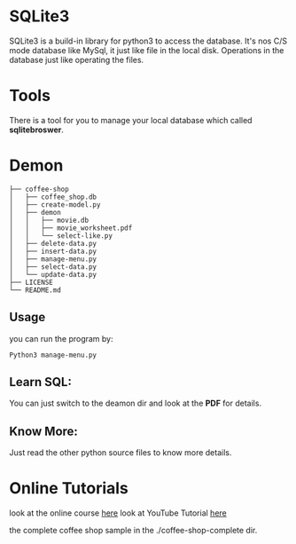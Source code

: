 # SQLite3

SQLite3 is a build-in library for python3 to access the database. It's nos C/S
mode database like MySql, it just like file in the local disk. Operations in the
database just like operating the files.

# Tools

There is a tool for you to manage your local database which called **sqlitebroswer**.

# Demon

    ├── coffee-shop
    │   ├── coffee_shop.db
    │   ├── create-model.py
    │   ├── demon
    │   │   ├── movie.db
    │   │   ├── movie_worksheet.pdf
    │   │   └── select-like.py
    │   ├── delete-data.py
    │   ├── insert-data.py
    │   ├── manage-menu.py
    │   ├── select-data.py
    │   └── update-data.py
    ├── LICENSE
    └── README.md


## Usage

you can run the program by:
``` shell
Python3 manage-menu.py
```

## Learn SQL:

You can just switch to the deamon dir and look at the **PDF** for details.

## Know More:

Just read the other python source files to know more details.

# Online Tutorials

look at the online course [here][0]
look at YouTube Tutorial [here][1]

the complete coffee shop sample in the ./coffee-shop-complete dir.

[0]: http://www.pythonschool.net/databases/introduction-to-databases/
[1]: https://www.youtube.com/watch?v=pd-0G0MigUA (YouTube)
